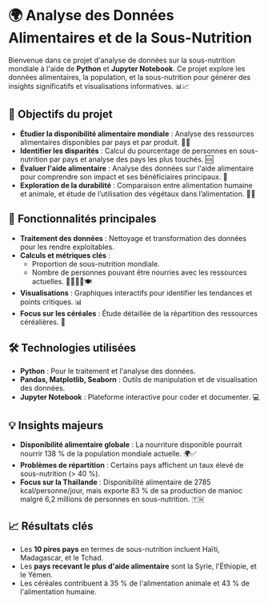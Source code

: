 
# 🌍 Analyse des Données Alimentaires et de la Sous-Nutrition

Bienvenue dans ce projet d'analyse de données sur la sous-nutrition mondiale à l'aide de **Python** et **Jupyter Notebook**. Ce projet explore les données alimentaires, la population, et la sous-nutrition pour générer des insights significatifs et visualisations informatives. 📊📈

## 🎯 Objectifs du projet

- **Étudier la disponibilité alimentaire mondiale** : Analyse des ressources alimentaires disponibles par pays et par produit. 🌾🍞
- **Identifier les disparités** : Calcul du pourcentage de personnes en sous-nutrition par pays et analyse des pays les plus touchés. 🆘
- **Évaluer l'aide alimentaire** : Analyse des données sur l'aide alimentaire pour comprendre son impact et ses bénéficiaires principaux. 🤝
- **Exploration de la durabilité** : Comparaison entre alimentation humaine et animale, et étude de l’utilisation des végétaux dans l’alimentation. 🥦🐄

## 🚀 Fonctionnalités principales

- **Traitement des données** : Nettoyage et transformation des données pour les rendre exploitables.
- **Calculs et métriques clés** :
  - Proportion de sous-nutrition mondiale.
  - Nombre de personnes pouvant être nourries avec les ressources actuelles. 👨‍👩‍👧‍👦🍽
- **Visualisations** : Graphiques interactifs pour identifier les tendances et points critiques. 📊
- **Focus sur les céréales** : Étude détaillée de la répartition des ressources céréalières. 🌾

## 🛠 Technologies utilisées

- **Python** : Pour le traitement et l'analyse des données.
- **Pandas, Matplotlib, Seaborn** : Outils de manipulation et de visualisation des données.
- **Jupyter Notebook** : Plateforme interactive pour coder et documenter. 💻

## 💡 Insights majeurs

- **Disponibilité alimentaire globale** : La nourriture disponible pourrait nourrir 138 % de la population mondiale actuelle. 🌍✅
- **Problèmes de répartition** : Certains pays affichent un taux élevé de sous-nutrition (> 40 %).
- **Focus sur la Thaïlande** : Disponibilité alimentaire de 2785 kcal/personne/jour, mais exporte 83 % de sa production de manioc malgré 6,2 millions de personnes en sous-nutrition. 🇹🇭

## 📈 Résultats clés

- Les **10 pires pays** en termes de sous-nutrition incluent Haïti, Madagascar, et le Tchad.
- Les **pays recevant le plus d'aide alimentaire** sont la Syrie, l'Éthiopie, et le Yémen.
- Les céréales contribuent à 35 % de l'alimentation animale et 43 % de l'alimentation humaine.



